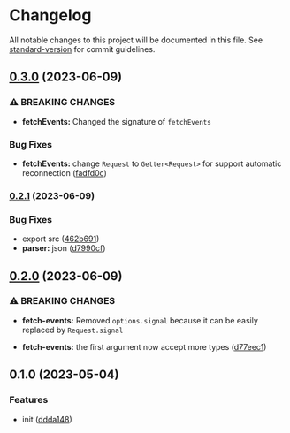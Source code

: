 # Changelog

All notable changes to this project will be documented in this file. See [standard-version](https://github.com/conventional-changelog/standard-version) for commit guidelines.

## [0.3.0](https://github.com/BlackGlory/extra-sse/compare/v0.2.1...v0.3.0) (2023-06-09)


### ⚠ BREAKING CHANGES

* **fetchEvents:** Changed the signature of `fetchEvents`

### Bug Fixes

* **fetchEvents:** change `Request` to `Getter<Request>` for support automatic reconnection ([fadfd0c](https://github.com/BlackGlory/extra-sse/commit/fadfd0ccedee40eb88a311ef4acaa5cb89528483))

### [0.2.1](https://github.com/BlackGlory/extra-sse/compare/v0.2.0...v0.2.1) (2023-06-09)


### Bug Fixes

* export src ([462b691](https://github.com/BlackGlory/extra-sse/commit/462b691f1fa9a9bb95b465023bbbf24233bb7014))
* **parser:** json ([d7990cf](https://github.com/BlackGlory/extra-sse/commit/d7990cf0d30713606e7fbff7fd26ade179383362))

## [0.2.0](https://github.com/BlackGlory/extra-sse/compare/v0.1.0...v0.2.0) (2023-06-09)


### ⚠ BREAKING CHANGES

* **fetch-events:** Removed `options.signal` because it can be easily replaced by
`Request.signal`

* **fetch-events:** the first argument now accept more types ([d77eec1](https://github.com/BlackGlory/extra-sse/commit/d77eec1821b636669f4783bd8dcb8467efaec52c))

## 0.1.0 (2023-05-04)


### Features

* init ([ddda148](https://github.com/BlackGlory/extra-sse/commit/ddda1482bc75a6eecab9a8e997e04c8ddc611686))
